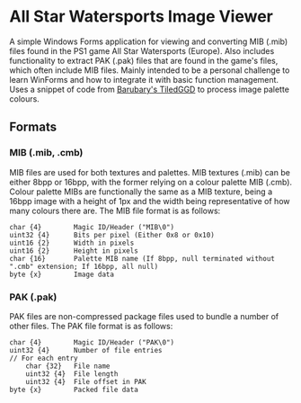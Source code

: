 All Star Watersports Image Viewer
=================================
A simple Windows Forms application for viewing and converting MIB (.mib) files found in the PS1 game All Star Watersports (Europe). Also includes functionality to extract PAK (.pak) files that are found in the game's files, which often include MIB files.
Mainly intended to be a personal challenge to learn WinForms and how to integrate it with basic function management.
Uses a snippet of code from [Barubary's TiledGGD](https://github.com/Barubary/tiledggd) to process image palette colours.

Formats
-------
### MIB (.mib, .cmb)
MIB files are used for both textures and palettes.
MIB textures (.mib) can be either 8bpp or 16bpp, with the former relying on a colour palette MIB (.cmb).
Colour palette MIBs are functionally the same as a MIB texture, being a 16bpp image with a height of 1px and the width being representative of how many colours there are.
The MIB file format is as follows:
```
char {4}        Magic ID/Header ("MIB\0")
uint32 {4}      Bits per pixel (Either 0x8 or 0x10)
uint16 {2}      Width in pixels
uint16 {2}      Height in pixels
char {16}       Palette MIB name (If 8bpp, null terminated without ".cmb" extension; If 16bpp, all null)
byte {x}        Image data
```

### PAK (.pak)
PAK files are non-compressed package files used to bundle a number of other files.
The PAK file format is as follows:
```
char {4}        Magic ID/Header ("PAK\0")
uint32 {4}      Number of file entries
// For each entry
    char {32}   File name
    uint32 {4}  File length
    uint32 {4}  File offset in PAK
byte {x}        Packed file data
```